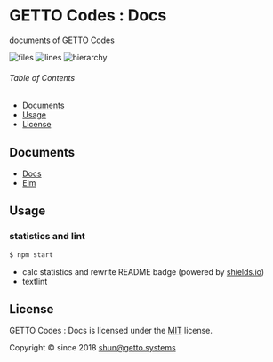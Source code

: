 # GETTO Codes : Docs

documents of GETTO Codes

![files](https://img.shields.io/static/v1.svg?style=for-the-badge&label=files&message=3&color=success)
![lines](https://img.shields.io/static/v1.svg?style=for-the-badge&label=lines&message=290:360:410&color=success)
![hierarchy](https://img.shields.io/static/v1.svg?style=for-the-badge&label=hierarchy&message=20:20:20&color=success)


###### Table of Contents

- [Documents](#documents)
- [Usage](#usage)
- [License](#license)

## Documents

- [Docs](docs/docs/index.md)
- [Elm](docs/elm/index.md)


## Usage

### statistics and lint

```bash
$ npm start
```

- calc statistics and rewrite README badge (powered by [shields.io](https://shields.io))
- textlint


## License

GETTO Codes : Docs is licensed under the [MIT](LICENSE) license.

Copyright &copy; since 2018 shun@getto.systems

